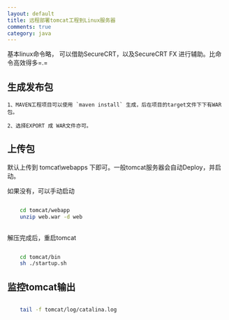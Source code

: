 ```yaml
---
layout: default
title: 远程部署tomcat工程到Linux服务器
comments: true
category: java
---
```



基本linux命令略， 可以借助SecureCRT，以及SecureCRT FX 进行辅助。比命令高效得多=.=


## 生成发布包

	1、MAVEN工程项目可以使用 `maven install` 生成，后在项目的target文件下下有WAR包。
	
	2、选择EXPORT 成 WAR文件亦可。
	

## 上传包

默认上传到  tomcat\\webapps 下即可。一般tomcat服务器会自动Deploy，并启动。

如果没有，可以手动启动

```BASH

	cd tomcat/webapp
	unzip web.war -d web
	

```

解压完成后，重启tomcat

```BASH

	cd tomcat/bin
	sh ./startup.sh

```

## 监控tomcat输出

```BASH

	tail -f tomcat/log/catalina.log

```